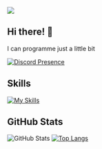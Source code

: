 
![](https://komarev.com/ghpvc/?username=AGE-00&color=blue&style=plastic)
## Hi there! 👋
I can programme just a little bit

[![Discord Presence](https://lanyard.cnrad.dev/api/1078688401932431420?theme=dark)](https://discord.com/users/1078688401932431420)
## Skills
[![My Skills](https://skillicons.dev/icons?i=anaconda,github,vscode,python&perline=8)](https://skillicons.dev)
## GitHub Stats
![GitHub Stats](https://github-readme-stats.vercel.app/api?username=AGE-00&show_icons=true&theme=white)
[![Top Langs](https://github-readme-stats.vercel.app/api/top-langs/?username=AGE-00&layout=compact&theme=dark)](https://github.com/AGE-00) 
